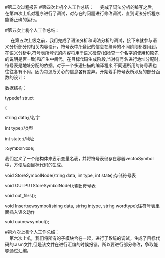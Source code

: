 #第二次过程报告
#第四次上机个人工作总结：
&emsp;
完成了词法分析的编写之后，在第四次上机对程序进行了调试，对存在的问题进行修改调试，直到词法分析程序能够正确的运行。

#第五次上机个人工作总结：

&emsp;
在第五次上级之前，我们完成了语法分析和词法分析的调试，接下来就参与语义分析部分的相关内容设计，符号表中所登记的信息在编译的不同阶段都要用到。在语义分析中,符号表所登记的内容将用于语义检査(如检査一个名字的使用和原先的说明是否一致)和产生中间代。在目标代码生成阶段,当对符号名进行地址分配时,符号表是地址分配的依据。对于一个多遍扫描的编译程序,不同遍所用的符号表也往往各有不同。因为每追所关心的信息各有差异。开始着手符号表所涉及的部分函数的设计：

数据结构：

typedef struct

{
	
string data;//名字
	
int  type;//类型
	
int state;//地址

}SymbolNode;
  
我们定义了一个结构体来表示变量名表，并将符号表储存在容器vector<SymbolNode>Symbol中，方便后面目标代码的生成。
&emsp;

void StoreSymbolNode(string data, int type, int state);存储符号表

void OUTPUTStoreSymbolNode();输出符号表

void out_files();

void Insertnewsymbol(string data, string intype, string wordtype);往符号表里面插入语义动作

void outnewsymbol();

#第六次上机个人工作总结：  
&emsp;第六次上机，我们将所有的子模块合在一起，进行了系统的调试，生成了目标代码的.asm文件,但是该文件在进行汇编的时候报错，所以要进行部分修改，争取能够通过汇编。